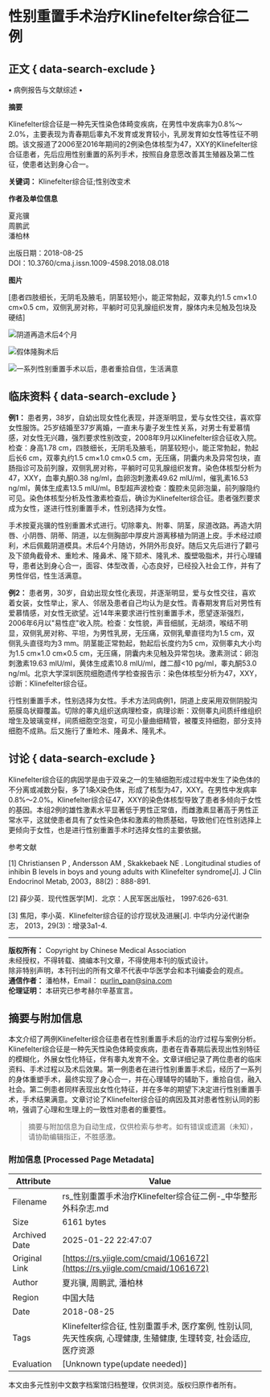 # 性别重置手术治疗Klinefelter综合征二例

## 正文 { data-search-exclude }


**•** 病例报告与文献综述 **•**

**摘要**

Klinefelter综合征是一种先天性染色体畸变疾病，在男性中发病率为0.8%～2.0%，主要表现为青春期后睾丸不发育或发育较小，乳房发育如女性等性征不明朗。该文报道了2006至2016年期间的2例染色体核型为47，XXY的Klinefelter综合征患者，先后应用性别重置的系列手术，按照自身意愿改善其生殖器及第二性征，使患者达到身心合一。

**关键词：** Klinefelter综合征;性别改变术

**作者及单位信息**

夏兆骥  
周鹏武  
潘柏林  

出版日期：2018-08-25  
DOI：10.3760/cma.j.issn.1009-4598.2018.08.018  

**图片**

[患者四肢细长，无阴毛及腋毛，阴茎较短小，能正常勃起，双睾丸约1.5 cm×1.0 cm×0.5 cm，双侧乳房对称，平躺时可见乳腺组织发育，腺体内未见触及包块及硬结]

![阴道再造术后4个月](https://rs.yiigle.com/1d79b0b2-3077-4b23-b478-436d8cb84338)

![假体隆胸术后](https://rs.yiigle.com/ad25ed3e-6d59-4927-a63b-9c3bcba63ef0)

![一系列性别重置手术以后，患者重拾自信，生活满意](https://rs.yiigle.com/8e5d8480-cc7d-45b6-81fb-951aaa2b170c)

## 临床资料 { data-search-exclude }

**例1：** 患者男，38岁，自幼出现女性化表现，并逐渐明显，爱与女性交往，喜欢穿女性服饰。25岁结婚至37岁离婚，一直未与妻子发生性关系，对男士有爱慕情感，对女性无兴趣，强烈要求性别改变，2008年9月以Klinefelter综合征收入院。检查：身高1.78 cm，四肢细长，无阴毛及腋毛，阴茎较短小，能正常勃起，勃起后长6 cm，双睾丸约1.5 cm×1.0 cm×0.5 cm，无压痛，阴囊内未及异常包块，直肠指诊可及前列腺，双侧乳房对称，平躺时可见乳腺组织发育。染色体核型分析为47，XXY，血睾丸酮0.38 ng/ml，血卵泡刺激素49.62 mlU/ml，催乳素16.53 ng/ml，黄体生成素13.5 mlU/ml。B型超声波检查：腹腔未见卵泡巢，前列腺隐约可见。染色体核型分析及性激素检查后，确诊为Klinefelter综合征。患者强烈要求成为女性，遂进行性别重置手术，性别选择为女性。

手术按夏兆骥的性别重置术式进行。切除睾丸、附睾、阴茎，尿道改路。再造大阴唇、小阴唇、阴蒂、阴道，以左侧胸部中厚皮片游离移植为阴道上皮。手术经过顺利，术后佩戴阴道模具。术后4个月随访，外阴外形良好。随后又先后进行了颧弓及下颌角截骨术、重睑术、隆鼻术、隆下颏术、隆乳术、腹壁吸脂术，并行心理辅导，患者达到身心合一，面容、体型改善，心态良好，已经投入社会工作，并有了男性伴侣，性生活满意。

**例2：** 患者男，30岁，自幼出现女性化表现，并逐渐明显，爱与女性交往，喜欢着女装，女性举止，家人、邻居及患者自己均认为是女性。青春期发育后对男性有爱慕情感，对女性无欲望。近14年来要求进行性别重置手术，愿望逐渐强烈，2006年6月以"易性症"收入院。检查：女性貌，声音细腻，无胡须，喉结不明显，双侧乳房对称、平坦，为男性乳房，无压痛，双侧乳晕直径均为1.5 cm，双侧乳头直径均为3 mm。阴茎能正常勃起，勃起后长度约为5 cm，双侧睾丸大小均为1.5 cm×1.0 cm×0.5 cm，无压痛，阴囊内未见触及异常包块。激素测试：卵泡刺激素19.63 mlU/ml，黄体生成素10.8 mlU/ml，雌二醇<10 pg/ml，睾丸酮53.0 ng/ml。北京大学深圳医院细胞遗传学检查报告示：染色体核型分析为47，XXY，诊断：Klinefelter综合征。

行性别重置手术，性别选择为女性。手术方法同病例1，阴道上皮采用双侧阴股沟筋膜岛状瓣覆盖。切除的睾丸组织送病理检查，病理诊断：双侧睾丸间质纤维组织增生及玻璃变样，间质细胞空泡变，可见小量曲细精管，被覆支持细胞，部分支持细胞不成熟。后又施行了重睑术、隆鼻术、隆乳术。

## 讨论 { data-search-exclude }

Klinefelter综合征的病因学是由于双亲之一的生殖细胞形成过程中发生了染色体的不分离或减数分裂，多了1条X染色体，形成了核型为47，XXY。在男性中发病率0.8%～2.0%。Klinefelter综合征47，XXY的染色体核型导致了患者多倾向于女性的基因。本组2例的雄性激素水平显著低于男性正常值，而雌激素显著高于男性正常水平，这就使患者具有了女性染色体和激素的物质基础，导致他们在性别选择上更倾向于女性，也是进行性别重置手术时选择女性的主要依据。

参考文献

[1] Christiansen P , Andersson AM , Skakkebaek NE . Longitudinal studies of inhibin B levels in boys and young adults with Klinefelter syndrome[J]. J Clin Endocrinol Metab, 2003，88(2)：888-891.

[2] 薛少英．现代性医学[M]．北京：人民军医出版社， 1997:626-631.

[3] 焦阳，李小英．Klinefelter综合征的诊疗现状及进展[J]. 中华内分泌代谢杂志， 2013，29(3)：增录3a1-4.

---
 
**版权所有：** Copyright by Chinese Medical Association  
未经授权，不得转载、摘编本刊文章，不得使用本刊的版式设计。  
除非特别声明，本刊刊出的所有文章不代表中华医学会和本刊编委会的观点。  
**通信作者：** 潘柏林，Email： [purlin_pan@sina.com](mailto:purlin_pan@sina.com)  
**伦理证明：** 本研究已参考赫尔辛基宣言。
<!-- tcd_original_link https://rs.yiigle.com/cmaid/1061672 -->


## 摘要与附加信息

<!-- tcd_abstract -->
本文介绍了两例Klinefelter综合征患者在性别重置手术后的治疗过程与案例分析。Klinefelter综合征是一种先天性染色体畸变疾病，患者在青春期后表现出性别特征的模糊化，外展女性化特征，伴有睾丸发育不全。文章详细记录了两位患者的临床资料、手术过程以及术后效果。第一例患者在进行性别重置手术后，经历了一系列的身体重塑手术，最终实现了身心合一，并在心理辅导的辅助下，重拾自信，融入社会。第二例患者同样表现出女性化特征，并在多年的期望下决定进行性别重置手术，手术结果满意。文章讨论了Klinefelter综合征的病因及其对患者性别认同的影响，强调了心理和生理上的一致性对患者的重要性。
<!-- tcd_abstract_end -->

> 摘要与附加信息为自动生成，仅供检索与参考。如有错误或遗漏（未知），请协助编辑指正，不胜感激。

### 附加信息 [Processed Page Metadata]

| Attribute       | Value                                  |
|-----------------|----------------------------------------|
| Filename        | rs_性别重置手术治疗Klinefelter综合征二例-_中华整形外科杂志.md                             |
| Size            | 6161 bytes                           |
| Archived Date   | 2025-01-22 22:47:07                             |
| Original Link   | [https://rs.yiigle.com/cmaid/1061672](https://rs.yiigle.com/cmaid/1061672)                       |
| Author          | 夏兆骥, 周鹏武, 潘柏林                               |
| Region          | 中国大陆                               |
| Date            | 2018-08-25                                 |
| Tags            | Klinefelter综合征, 性别重置手术, 医疗案例, 性别认同, 先天性疾病, 心理健康, 生殖健康, 生理转变, 社会适应, 医疗资源                                 |
| Evaluation            | [Unknown type(update needed)]                                 |
<!-- tcd_table_end -->

本文由多元性别中文数字档案馆归档整理，仅供浏览。版权归原作者所有。
